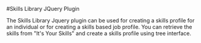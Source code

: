 #Skills Library JQuery Plugin

The Skills Library Jquery plugin can be used for creating a skills profile for an individual or for creating a skills based job profile. You can retrieve the skills from "It's Your Skills" and create a skills profile using tree interface.
